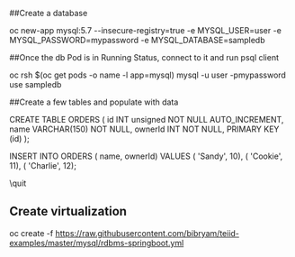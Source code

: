 ##Create a database 

oc new-app mysql:5.7 --insecure-registry=true -e MYSQL_USER=user -e MYSQL_PASSWORD=mypassword -e MYSQL_DATABASE=sampledb

##Once the db Pod is in Running Status, connect to it and run psql client

oc rsh $(oc get pods -o name -l app=mysql)
mysql -u user -pmypassword
use sampledb

##Create a few tables and populate with data

 CREATE TABLE ORDERS
(
  id              INT unsigned NOT NULL AUTO_INCREMENT,
  name            VARCHAR(150) NOT NULL,
  ownerId           INT NOT NULL,
  PRIMARY KEY     (id)
);

INSERT INTO ORDERS ( name, ownerId) VALUES
  ( 'Sandy', 10),
  ( 'Cookie', 11),
  ( 'Charlie', 12);

 \quit

## Create virtualization

oc create -f https://raw.githubusercontent.com/bibryam/teiid-examples/master/mysql/rdbms-springboot.yml

